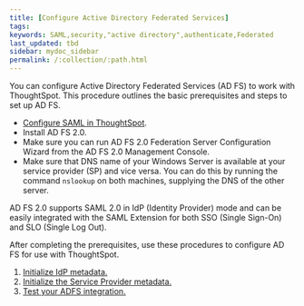 ```yaml
---
title: [Configure Active Directory Federated Services]
tags:
keywords: SAML,security,"active directory",authenticate,Federated
last_updated: tbd
sidebar: mydoc_sidebar
permalink: /:collection/:path.html
---
```

You can configure Active Directory Federated Services \(AD FS\) to work with ThoughtSpot. This procedure outlines the basic prerequisites and steps to set up AD FS.

-   [Configure SAML in ThoughtSpot](ts-as-sp.html#).
-   Install AD FS 2.0.
-   Make sure you can run AD FS 2.0 Federation Server Configuration Wizard from the AD FS 2.0 Management Console.
-   Make sure that DNS name of your Windows Server is available at your service provider \(SP\) and vice versa. You can do this by running the command `nslookup` on both machines, supplying the DNS of the other server.

AD FS 2.0 supports SAML 2.0 in IdP \(Identity Provider\) mode and can be easily integrated with the SAML Extension for both SSO \(Single Sign-On\) and SLO \(Single Log Out\).

After completing the prerequisites, use these procedures to configure AD FS for use with ThoughtSpot.

1. [Initialize IdP metadata.](initialize-IDP.html)
2. [Initialize the Service Provider metadata.](initialize-SP.html)
3. [Test your ADFS integration.](test-ADFS.html)
